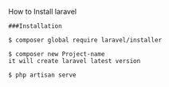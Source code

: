 How to Install laravel

```
###Installation

$ composer global require laravel/installer

$ composer new Project-name
it will create laravel latest version

$ php artisan serve
```
